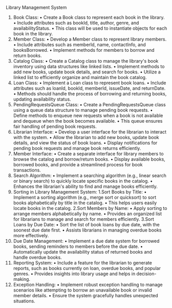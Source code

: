Library Management System
1. Book Class:
• Create a Book class to represent each book in the library.
• Include attributes such as bookId, title, author, genre, and availabilityStatus.
• This class will be used to instantiate objects for each book in the library.
2. Member Class:
• Develop a Member class to represent library members.
• Include attributes such as memberId, name, contactInfo, and booksBorrowed.
• Implement methods for members to borrow and return books.
3. Catalog Class:
• Create a Catalog class to manage the library's book inventory using data
structures like linked lists.
• Implement methods to add new books, update book details, and search for
books.
• Utilize a linked list to efficiently organize and maintain the book catalog.
4. Loan Class:
• Implement a Loan class to represent book loans.
• Include attributes such as loanId, bookId, memberId, issueDate, and
returnDate.
• Methods should handle the process of borrowing and returning books, updating
availability status.
5. PendingRequestsQueue Class:
• Create a PendingRequestsQueue class using a queue data structure to
manage pending book requests.
• Define methods to enqueue new requests when a book is not available and
dequeue when the book becomes available.
• This queue ensures fair handling of pending book requests.
6. Librarian Interface:
• Develop a user interface for the librarian to interact with the system.
• Allow the librarian to add new books, update book details, and view the status of
book loans.
• Display notifications for pending book requests and manage book returns
efficiently.
7. Member Interface:
• Create a separate interface for library members to browse the catalog and
borrow/return books.
• Display available books, borrowed books, and provide a streamlined process for
book transactions.
8. Search Algorithm:
• Implement a searching algorithm (e.g., linear search or binary search) to quickly
locate specific books in the catalog.
• Enhances the librarian's ability to find and manage books efficiently.
9. Sorting in Library Management System:
1.Sort Books by Title:
• Implement a sorting algorithm (e.g., merge sort or quicksort) to sort books
alphabetically by title in the catalog.
• This helps users easily locate books in the catalog.
2.Sort Members by Name:
• Apply sorting to arrange members alphabetically by name.
• Provides an organized list for librarians to manage and search for
members efficiently.
3.Sort Loans by Due Date:
• Sort the list of book loans by due date, with the soonest due date first.
• Assists librarians in managing overdue books more effectively.
10. Due Date Management:
• Implement a due date system for borrowed books, sending reminders to
members before the due date.
• Automatically update the availability status of returned books and handle overdue
books.
11. Reporting System:
• Include a feature for the librarian to generate reports, such as books currently on
loan, overdue books, and popular genres.
• Provides insights into library usage and helps in decision-making.
12. Exception Handling:
• Implement robust exception handling to manage scenarios like attempting to
borrow an unavailable book or invalid member details.
• Ensure the system gracefully handles unexpected situations.
